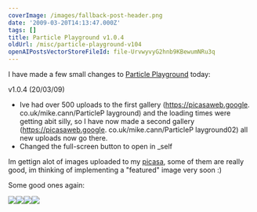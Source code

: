 ```yaml
---
coverImage: /images/fallback-post-header.png
date: '2009-03-20T14:13:47.000Z'
tags: []
title: Particle Playground v1.0.4
oldUrl: /misc/particle-playground-v104
openAIPostsVectorStoreFileId: file-UrvwyvyG2hnb9KBewumNRu3q
---
```


I have made a few small changes to [Particle Playground](https://www.mikecann.co.uk/?p=384) today:

<!-- more -->

v1.0.4 (20/03/09)

- Ive had over 500 uploads to the first gallery (https://picasaweb.google.
  co.uk/mike.cann/ParticleP layground) and the loading times were getting abit silly, so I have now made a second gallery (https://picasaweb.google.
  co.uk/mike.cann/ParticleP layground02) all new uploads now go there.
- Changed the full-screen button to open in \_self

Im gettign alot of images uploaded to my [picasa](https://picasaweb.google.co.uk/mike.cann/ParticlePlayground2#), some of them are really good, im thinking of implementing a "featured" image very soon :)

Some good ones again:

[![](https://lh6.ggpht.com/_vZ6zE_QJfu0/ScOSKvagjtI/AAAAAAAAKzY/K7M_0GCxGGs/s288/Colour%20bomb%20by%20Megan%20Woodley.jpg)](https://picasaweb.google.co.uk/lh/photo/ZDIlArA856OQgHpKooO5Lg?feat=embedwebsite)[![](https://lh3.ggpht.com/_vZ6zE_QJfu0/ScOQU74cjkI/AAAAAAAAKyY/KRVYQ4nnTu8/s288/vortex%20by%20Someone.jpg)](https://picasaweb.google.co.uk/lh/photo/fveWfHwx622VItnQdERnkg?feat=embedwebsite)[![](https://lh6.ggpht.com/_vZ6zE_QJfu0/ScNnBygrQ9I/AAAAAAAAKuY/kD3kf44NIcE/s288/Explosion%20by%20MsMushroom.jpg)](https://picasaweb.google.co.uk/lh/photo/YaXbTs5f6CJqXR4qB76wNQ?feat=embedwebsite)[![](https://lh6.ggpht.com/_vZ6zE_QJfu0/ScMGjLPKAOI/AAAAAAAAKfc/ut5TbIA79I0/s288/Collective%20Unconcious%201%20by%20TomLando.png)](https://picasaweb.google.co.uk/lh/photo/UBd4szZb6Jpb-PeF5ACvrg?feat=embedwebsite)
